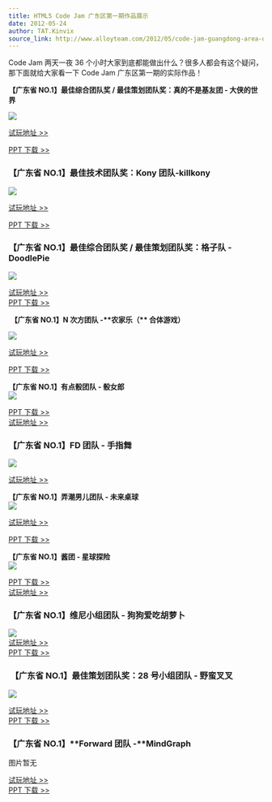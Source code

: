```yaml
---
title: HTML5 Code Jam 广东区第一期作品展示
date: 2012-05-24
author: TAT.Kinvix
source_link: http://www.alloyteam.com/2012/05/code-jam-guangdong-area-of-work-show/
---
```


<!-- {% raw %} - for jekyll -->

Code Jam 两天一夜 36 个小时大家到底都能做出什么？很多人都会有这个疑问，那下面就给大家看一下 Code Jam 广东区第一期的实际作品！

**【广东省 NO.1】最佳综合团队奖 / 最佳策划团队奖：真的不是基友团 - 大侠的世界**

[![](http://www.alloyteam.com/wp-content/uploads/auto_save_image/2012/05/053957Mkr.jpg)](http://album.sina.com.cn/pic/71ec5295tbc3658f95161)

[试玩地址 >>](http://heroes.github.com/world-of-heroes/stable/)

[PPT 下载 >>](http://vdisk.weibo.com/s/3PJbh)

### **【广东省 NO.1】最佳技术团队奖：Kony 团队**-**killkony**

[![](http://www.alloyteam.com/wp-content/uploads/auto_save_image/2012/05/053959DkP.jpg)](http://album.sina.com.cn/pic/71ec5295tbc3658eec3aa)

[试玩地址 >>](http://killkony.sinaapp.com/)

[PPT 下载 >>](http://vdisk.weibo.com/s/3PJ9C)

### **【广东省 NO.1】最佳综合团队奖 / 最佳策划团队奖：格子队 - DoodlePie**

[![](http://www.alloyteam.com/wp-content/uploads/auto_save_image/2012/05/054000K30.jpg)](http://album.sina.com.cn/pic/71ec5295tbc36590515ea)

[试玩地址 >>  
](http://doodlepie.zhaojie.me/)[PPT 下载 >>](http://vdisk.weibo.com/s/3PJcp)

 **【广东省 NO.1】N 次方团队 -\*\***农家乐（\***\* 合体游戏）**

[![](http://www.alloyteam.com/wp-content/uploads/auto_save_image/2012/05/054001CUr.jpg)](http://album.sina.com.cn/pic/71ec5295tbc365903d723)

[试玩地址 >>](http://html5vega.sinaapp.com/)

[PPT 下载 >>](http://vdisk.weibo.com/s/3PJcE)

**【广东省 NO.1】有点骰团队 - 骰女郎**  
[![](http://www.alloyteam.com/wp-content/uploads/auto_save_image/2012/05/054003y1H.jpg)](http://album.sina.com.cn/pic/71ec5295tbc36591123ae)

[PPT 下载 >>  
](http://vdisk.weibo.com/s/3xWH8)[试玩地址 >>](http://html5codejam26.sinaapp.com/game.html)

### **【广东省 NO.1】FD 团队 - 手指舞**

[![](http://www.alloyteam.com/wp-content/uploads/auto_save_image/2012/05/054005VKy.jpg)](http://album.sina.com.cn/pic/71ec5295tbc3659101622)

[试玩地址 >>](http://shouzhiwu.sinaapp.com/)

**【广东省 NO.1】弄潮男儿团队 - 未来桌球**  
[![](http://www.alloyteam.com/wp-content/uploads/auto_save_image/2012/05/054006vTO.jpg)](http://album.sina.com.cn/pic/71ec5295tbc3659232d78)

[试玩地址 >>](http://deskball.sinaapp.com/)

[PPT 下载 >>](http://vdisk.weibo.com/s/3PJdr)

**【广东省 NO.1】酱团 - 星球探险**  
[![](http://www.alloyteam.com/wp-content/uploads/auto_save_image/2012/05/054007dwv.jpg)](http://album.sina.com.cn/pic/71ec5295tbc3659289a52)

[PPT 下载 >>  
](http://vdisk.weibo.com/s/3xWH-)[试玩地址 >>](http://tryhtml5.sinaapp.com/jam/)

### **【广东省 NO.1】维尼小组团队 - 狗狗爱吃胡萝卜**

[![](http://www.alloyteam.com/wp-content/uploads/auto_save_image/2012/05/054009gGX.jpg)](http://album.sina.com.cn/pic/71ec5295gbc43aace61d8)  
[试玩地址 >>  
](http://1.weinidogs.sinaapp.com/)[PPT 下载 >>](http://vdisk.weibo.com/s/3PJaa)

###  **【广东省 NO.1】最佳策划团队奖：28 号小组团队 - 野蛮叉叉**

[![](http://www.alloyteam.com/wp-content/uploads/auto_save_image/2012/05/054011ePs.jpg)](http://album.sina.com.cn/pic/71ec5295tbc36592e1e00)

[试玩地址 >>  
](http://chayu.sinaapp.com/)[PPT 下载 >>](http://vdisk.weibo.com/s/3PJe6)

### **【广东省 NO.1】\*\***Forward 团队 -\***\*MindGraph**

图片暂无

[试玩地址 >>  
](http://mind.my.phpcloud.com/)[PPT 下载 >>](http://vdisk.weibo.com/s/3PJ9Q)

<!-- {% endraw %} - for jekyll -->